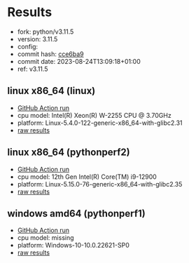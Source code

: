 # Results

- fork: python/v3.11.5
- version: 3.11.5
- config: 
- commit hash: [cce6ba9](https://github.com/python/cpython/commit/cce6ba9)
- commit date: 2023-08-24T13:09:18+01:00
- ref: v3.11.5

## linux x86_64 (linux)

- [GitHub Action run](https://github.com/faster-cpython/benchmarking/actions/runs/5976939404)
- cpu model: Intel(R) Xeon(R) W-2255 CPU @ 3.70GHz
- platform: Linux-5.4.0-122-generic-x86_64-with-glibc2.31
- [raw results](bm-20230824-linux-x86_64-python-v3.11.5-3.11.5-cce6ba9.json)

## linux x86_64 (pythonperf2)

- [GitHub Action run](https://github.com/faster-cpython/benchmarking/actions/runs/5976939404)
- cpu model: 12th Gen Intel(R) Core(TM) i9-12900
- platform: Linux-5.15.0-76-generic-x86_64-with-glibc2.35
- [raw results](bm-20230824-pythonperf2-x86_64-python-v3.11.5-3.11.5-cce6ba9.json)

## windows amd64 (pythonperf1)

- [GitHub Action run](https://github.com/faster-cpython/benchmarking/actions/runs/5976939404)
- cpu model: missing
- platform: Windows-10-10.0.22621-SP0
- [raw results](bm-20230824-pythonperf1-amd64-python-v3.11.5-3.11.5-cce6ba9.json)

